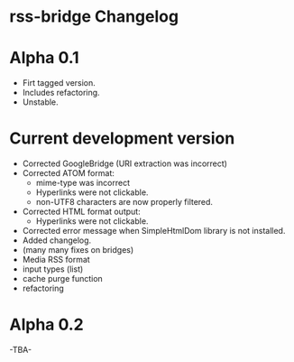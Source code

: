 rss-bridge Changelog
===

Alpha 0.1
===
 * Firt tagged version.
 * Includes refactoring.
 * Unstable.

Current development version
===
 * Corrected GoogleBridge (URI extraction was incorrect)
 * Corrected ATOM format:
   * mime-type was incorrect
   * Hyperlinks were not clickable.
   * non-UTF8 characters are now properly filtered.
 * Corrected HTML format output:
   * Hyperlinks were not clickable.
 * Corrected error message when SimpleHtmlDom library is not installed.
 * Added changelog.
 * (many many fixes on bridges)
 * Media RSS format
 * input types (list)
 * cache purge function
 * refactoring
 
Alpha 0.2
===
-TBA-
